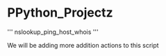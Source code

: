# PPython_Projectz
'''
nslookup_ping_host_whois 
'''

We will be adding more addition actions to this script
